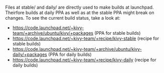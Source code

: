 Files at stable/ and daily/ are directly used to make builds at launchpad.
Theirfore builds at daily PPA as well as at the stable PPA might break on changes.
To see the current build status, take a look at:
- https://code.launchpad.net/~kivy-team/+archive/ubuntu/kivy/+packages       (PPA for stable builds)
- https://code.launchpad.net/~kivy-team/+recipe/kivy-stable                  (recipe for stable builds)
- https://code.launchpad.net/~kivy-team/+archive/ubuntu/kivy-daily/+packages (PPA for daily builds)
- https://code.launchpad.net/~kivy-team/+recipe/kivy-daily                   (recipe for daily builds)
